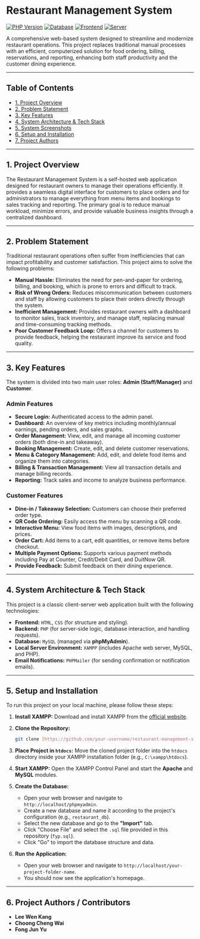 # Restaurant Management System

[![PHP Version](https://img.shields.io/badge/PHP-7.4%2B-blue.svg)](https://www.php.net/)
[![Database](https://img.shields.io/badge/Database-MySQL-orange.svg)](https://www.mysql.com/)
[![Frontend](https://img.shields.io/badge/Frontend-HTML%20%7C%20CSS-red.svg)](https://developer.mozilla.org/en-US/docs/Web/Guide/HTML/HTML5)
[![Server](https://img.shields.io/badge/Server-XAMPP-green.svg)](https://www.apachefriends.org/)

A comprehensive web-based system designed to streamline and modernize restaurant operations. This project replaces traditional manual processes with an efficient, computerized solution for food ordering, billing, reservations, and reporting, enhancing both staff productivity and the customer dining experience.

---

## Table of Contents

- [1. Project Overview](#1-project-overview)
- [2. Problem Statement](#2-problem-statement)
- [3. Key Features](#3-key-features)
- [4. System Architecture & Tech Stack](#4-system-architecture--tech-stack)
- [5. System Screenshots](#5-system-screenshots)
- [6. Setup and Installation](#6-setup-and-installation)
- [7. Project Authors](#7-project-authors)

---

## 1. Project Overview

The Restaurant Management System is a self-hosted web application designed for restaurant owners to manage their operations efficiently. It provides a seamless digital interface for customers to place orders and for administrators to manage everything from menu items and bookings to sales tracking and reporting. The primary goal is to reduce manual workload, minimize errors, and provide valuable business insights through a centralized dashboard.

---

## 2. Problem Statement

Traditional restaurant operations often suffer from inefficiencies that can impact profitability and customer satisfaction. This project aims to solve the following problems:

* **Manual Hassle:** Eliminates the need for pen-and-paper for ordering, billing, and booking, which is prone to errors and difficult to track.
* **Risk of Wrong Orders:** Reduces miscommunication between customers and staff by allowing customers to place their orders directly through the system.
* **Inefficient Management:** Provides restaurant owners with a dashboard to monitor sales, track inventory, and manage staff, replacing manual and time-consuming tracking methods.
* **Poor Customer Feedback Loop:** Offers a channel for customers to provide feedback, helping the restaurant improve its service and food quality.

---

## 3. Key Features

The system is divided into two main user roles: **Admin (Staff/Manager)** and **Customer**.

### Admin Features

* **Secure Login:** Authenticated access to the admin panel.
* **Dashboard:** An overview of key metrics including monthly/annual earnings, pending orders, and sales graphs.
* **Order Management:** View, edit, and manage all incoming customer orders (both dine-in and takeaway).
* **Booking Management:** Create, edit, and delete customer reservations.
* **Menu & Category Management:** Add, edit, and delete food items and organize them into categories.
* **Billing & Transaction Management:** View all transaction details and manage billing records.
* **Reporting:** Track sales and income to analyze business performance.

### Customer Features

* **Dine-in / Takeaway Selection:** Customers can choose their preferred order type.
* **QR Code Ordering:** Easily access the menu by scanning a QR code.
* **Interactive Menu:** View food items with images, descriptions, and prices.
* **Order Cart:** Add items to a cart, edit quantities, or remove items before checkout.
* **Multiple Payment Options:** Supports various payment methods including Pay at Counter, Credit/Debit Card, and DuitNow QR.
* **Provide Feedback:** Submit feedback on their dining experience.

---

## 4. System Architecture & Tech Stack

This project is a classic client-server web application built with the following technologies:

* **Frontend:** `HTML`, `CSS` (for structure and styling).
* **Backend:** `PHP` (for server-side logic, database interaction, and handling requests).
* **Database:** `MySQL` (managed via **phpMyAdmin**).
* **Local Server Environment:** `XAMPP` (includes Apache web server, MySQL, and PHP).
* **Email Notifications:** `PHPMailer` (for sending confirmation or notification emails).

---

## 5. Setup and Installation

To run this project on your local machine, please follow these steps:

1.  **Install XAMPP:** Download and install XAMPP from the [official website](https://www.apachefriends.org/).

2.  **Clone the Repository:**
    ```bash
    git clone [https://github.com/your-username/restaurant-management-system.git](https://github.com/your-username/restaurant-management-system.git)
    ```

3.  **Place Project in `htdocs`:** Move the cloned project folder into the `htdocs` directory inside your XAMPP installation folder (e.g., `C:\xampp\htdocs`).

4.  **Start XAMPP:** Open the XAMPP Control Panel and start the **Apache** and **MySQL** modules.

5.  **Create the Database:**
    * Open your web browser and navigate to `http://localhost/phpmyadmin`.
    * Create a new database and name it according to the project's configuration (e.g., `restaurant_db`).
    * Select the new database and go to the **"Import"** tab.
    * Click "Choose File" and select the `.sql` file provided in this repository (`fyp.sql`).
    * Click "Go" to import the database structure and data.

5.  **Run the Application:**
    * Open your web browser and navigate to `http://localhost/your-project-folder-name`.
    * You should now see the application's homepage.

---

## 6. Project Authors / Contributors

* **Lee Wen Kang**
* **Choong Cheng Wai**
* **Fong Jun Yu**
